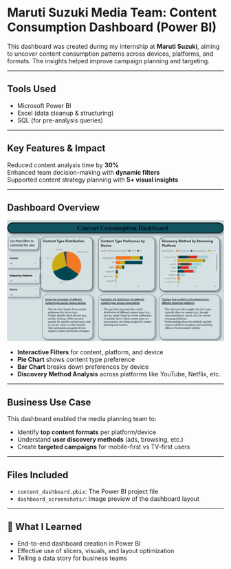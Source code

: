 # Maruti Suzuki Media Team: Content Consumption Dashboard (Power BI)

This dashboard was created during my internship at **Maruti Suzuki**, aiming to uncover content consumption patterns across devices, platforms, and formats. The insights helped improve campaign planning and targeting.

---

## Tools Used
- Microsoft Power BI
- Excel (data cleanup & structuring)
- SQL (for pre-analysis queries)

---

## Key Features & Impact

Reduced content analysis time by **30%**  
Enhanced team decision-making with **dynamic filters**  
Supported content strategy planning with **5+ visual insights**

---

##  Dashboard Overview

![dashboard](dashboard_main.png)

- **Interactive Filters** for content, platform, and device
- **Pie Chart** shows content type preference
- **Bar Chart** breaks down preferences by device
- **Discovery Method Analysis** across platforms like YouTube, Netflix, etc.

---

## Business Use Case

This dashboard enabled the media planning team to:
- Identify **top content formats** per platform/device
- Understand **user discovery methods** (ads, browsing, etc.)
- Create **targeted campaigns** for mobile-first vs TV-first users

---

##  Files Included

- `content_dashboard.pbix`: The Power BI project file  
- `dashboard_screenshots/`: Image preview of the dashboard layout

---

## 🧠 What I Learned

- End-to-end dashboard creation in Power BI
- Effective use of slicers, visuals, and layout optimization
- Telling a data story for business teams

